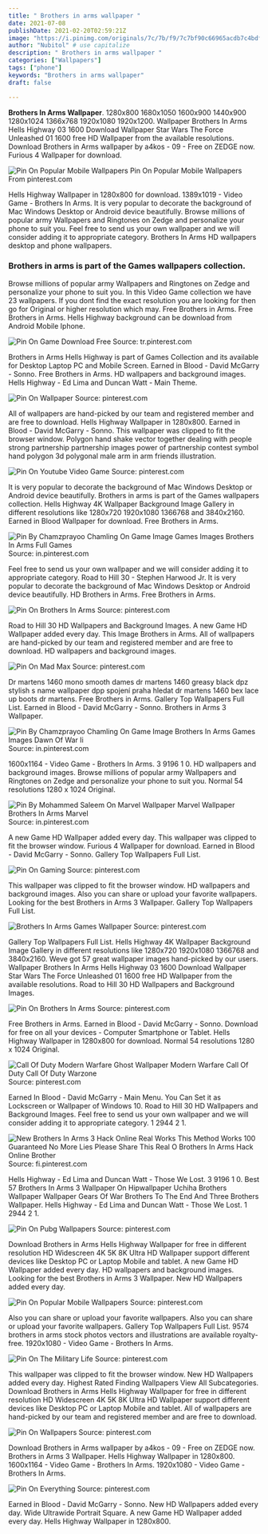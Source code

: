 ```yaml
---
title: " Brothers in arms wallpaper "
date: 2021-07-08
publishDate: 2021-02-20T02:59:21Z
image: "https://i.pinimg.com/originals/7c/7b/f9/7c7bf90c66965acdb7c4bdfa26cd5b90.jpg"
author: "Nubitol" # use capitalize
description: " Brothers in arms wallpaper "
categories: ["Wallpapers"]
tags: ["phone"]
keywords: "Brothers in arms wallpaper"
draft: false

---
```



**Brothers In Arms Wallpaper**. 1280x800 1680x1050 1600x900 1440x900 1280x1024 1366x768 1920x1080 1920x1200. Wallpaper Brothers In Arms Hells Highway 03 1600 Download Wallpaper Star Wars The Force Unleashed 01 1600 free HD Wallpaper from the available resolutions. Download Brothers in Arms wallpaper by a4kos - 09 - Free on ZEDGE now. Furious 4 Wallpaper for download.

![Pin On Popular Mobile Wallpapers](https://i.pinimg.com/736x/f8/cd/f8/f8cdf817fb4743e8b11cfdec12293c34.jpg "Pin On Popular Mobile Wallpapers")
Pin On Popular Mobile Wallpapers From pinterest.com


Hells Highway Wallpaper in 1280x800 for download. 1389x1019 - Video Game - Brothers In Arms. It is very popular to decorate the background of Mac Windows Desktop or Android device beautifully. Browse millions of popular army Wallpapers and Ringtones on Zedge and personalize your phone to suit you. Feel free to send us your own wallpaper and we will consider adding it to appropriate category. Brothers In Arms HD wallpapers desktop and phone wallpapers.

### Brothers in arms is part of the Games wallpapers collection.

Browse millions of popular army Wallpapers and Ringtones on Zedge and personalize your phone to suit you. In this Video Game collection we have 23 wallpapers. If you dont find the exact resolution you are looking for then go for Original or higher resolution which may. Free Brothers in Arms. Free Brothers in Arms. Hells Highway background can be download from Android Mobile Iphone.


![Pin On Game Download Free](https://i.pinimg.com/originals/00/4b/b3/004bb35e2d96d6a78903afa7e3abb114.jpg "Pin On Game Download Free")
Source: tr.pinterest.com

Brothers in Arms Hells Highway is part of Games Collection and its available for Desktop Laptop PC and Mobile Screen. Earned in Blood - David McGarry - Sonno. Free Brothers in Arms. HD wallpapers and background images. Hells Highway - Ed Lima and Duncan Watt - Main Theme.

![Pin On Wallpaper](https://i.pinimg.com/originals/92/93/a0/9293a0704ca43b2873439939cbce0d67.jpg "Pin On Wallpaper")
Source: pinterest.com

All of wallpapers are hand-picked by our team and registered member and are free to download. Hells Highway Wallpaper in 1280x800. Earned in Blood - David McGarry - Sonno. This wallpaper was clipped to fit the browser window. Polygon hand shake vector together dealing with people strong partnership partnership images power of partnership contest symbol hand polygon 3d polygonal male arm in arm friends illustration.

![Pin On Youtube Video Game](https://i.pinimg.com/originals/81/66/d4/8166d4e1e7576e507372e1988deb1d7a.jpg "Pin On Youtube Video Game")
Source: pinterest.com

It is very popular to decorate the background of Mac Windows Desktop or Android device beautifully. Brothers in arms is part of the Games wallpapers collection. Hells Highway 4K Wallpaper Background Image Gallery in different resolutions like 1280x720 1920x1080 1366768 and 3840x2160. Earned in Blood Wallpaper for download. Free Brothers in Arms.

![Pin By Chamzprayoo Chamling On Game Image Games Images Brothers In Arms Full Games](https://i.pinimg.com/originals/84/b5/ff/84b5ff8e8f6fb3055a01b79864727834.jpg "Pin By Chamzprayoo Chamling On Game Image Games Images Brothers In Arms Full Games")
Source: in.pinterest.com

Feel free to send us your own wallpaper and we will consider adding it to appropriate category. Road to Hill 30 - Stephen Harwood Jr. It is very popular to decorate the background of Mac Windows Desktop or Android device beautifully. HD Brothers in Arms. Free Brothers in Arms.

![Pin On Brothers In Arms](https://i.pinimg.com/originals/6a/1b/41/6a1b41d3dd469bac1d521a7bb8773e42.jpg "Pin On Brothers In Arms")
Source: pinterest.com

Road to Hill 30 HD Wallpapers and Background Images. A new Game HD Wallpaper added every day. This Image Brothers in Arms. All of wallpapers are hand-picked by our team and registered member and are free to download. HD wallpapers and background images.

![Pin On Mad Max](https://i.pinimg.com/originals/b8/35/89/b83589f9ccd3e013a17bac9753c65a2a.jpg "Pin On Mad Max")
Source: pinterest.com

Dr martens 1460 mono smooth dames dr martens 1460 greasy black dpz stylish s name wallpaper dpp spojení praha hledat dr martens 1460 bex lace up boots dr martens. Free Brothers in Arms. Gallery Top Wallpapers Full List. Earned in Blood - David McGarry - Sonno. Brothers in Arms 3 Wallpaper.

![Pin By Chamzprayoo Chamling On Game Image Brothers In Arms Games Images Dawn Of War Ii](https://i.pinimg.com/originals/f9/c0/e5/f9c0e5a697c3446b980cd67178254fe6.jpg "Pin By Chamzprayoo Chamling On Game Image Brothers In Arms Games Images Dawn Of War Ii")
Source: in.pinterest.com

1600x1164 - Video Game - Brothers In Arms. 3 9196 1 0. HD wallpapers and background images. Browse millions of popular army Wallpapers and Ringtones on Zedge and personalize your phone to suit you. Normal 54 resolutions 1280 x 1024 Original.

![Pin By Mohammed Saleem On Marvel Wallpaper Marvel Wallpaper Brothers In Arms Marvel](https://i.pinimg.com/originals/14/15/be/1415beda8eea74a7b54ead87a18481a4.jpg "Pin By Mohammed Saleem On Marvel Wallpaper Marvel Wallpaper Brothers In Arms Marvel")
Source: in.pinterest.com

A new Game HD Wallpaper added every day. This wallpaper was clipped to fit the browser window. Furious 4 Wallpaper for download. Earned in Blood - David McGarry - Sonno. Gallery Top Wallpapers Full List.

![Pin On Gaming](https://i.pinimg.com/originals/6c/f0/17/6cf0172b5b3fc29b821e6b00e3657d08.jpg "Pin On Gaming")
Source: pinterest.com

This wallpaper was clipped to fit the browser window. HD wallpapers and background images. Also you can share or upload your favorite wallpapers. Looking for the best Brothers in Arms 3 Wallpaper. Gallery Top Wallpapers Full List.

![Brothers In Arms Games Wallpaper](https://i.pinimg.com/originals/03/25/e6/0325e65be6a73b9a0ec2e3d1c5ba6e82.jpg "Brothers In Arms Games Wallpaper")
Source: pinterest.com

Gallery Top Wallpapers Full List. Hells Highway 4K Wallpaper Background Image Gallery in different resolutions like 1280x720 1920x1080 1366768 and 3840x2160. Weve got 57 great wallpaper images hand-picked by our users. Wallpaper Brothers In Arms Hells Highway 03 1600 Download Wallpaper Star Wars The Force Unleashed 01 1600 free HD Wallpaper from the available resolutions. Road to Hill 30 HD Wallpapers and Background Images.

![Pin On Brothers In Arms](https://i.pinimg.com/originals/a5/91/1d/a5911d9cb8c4a6fd5f826de4f027255e.jpg "Pin On Brothers In Arms")
Source: pinterest.com

Free Brothers in Arms. Earned in Blood - David McGarry - Sonno. Download for free on all your devices - Computer Smartphone or Tablet. Hells Highway Wallpaper in 1280x800 for download. Normal 54 resolutions 1280 x 1024 Original.

![Call Of Duty Modern Warfare Ghost Wallpaper Modern Warfare Call Of Duty Call Of Duty Warzone](https://i.pinimg.com/originals/cf/aa/7c/cfaa7c82060c1c4b84ccd21d49b83855.jpg "Call Of Duty Modern Warfare Ghost Wallpaper Modern Warfare Call Of Duty Call Of Duty Warzone")
Source: pinterest.com

Earned In Blood - David McGarry - Main Menu. You Can Set it as Lockscreen or Wallpaper of Windows 10. Road to Hill 30 HD Wallpapers and Background Images. Feel free to send us your own wallpaper and we will consider adding it to appropriate category. 1 2944 2 1.

![New Brothers In Arms 3 Hack Online Real Works This Method Works 100 Guaranteed No More Lies Please Share This Real O Brothers In Arms Hack Online Brother](https://i.pinimg.com/originals/93/6b/b7/936bb7f54a89be8b2f639047c3a3c661.jpg "New Brothers In Arms 3 Hack Online Real Works This Method Works 100 Guaranteed No More Lies Please Share This Real O Brothers In Arms Hack Online Brother")
Source: fi.pinterest.com

Hells Highway - Ed Lima and Duncan Watt - Those We Lost. 3 9196 1 0. Best 57 Brothers In Arms 3 Wallpaper On Hipwallpaper Uchiha Brothers Wallpaper Wallpaper Gears Of War Brothers To The End And Three Brothers Wallpaper. Hells Highway - Ed Lima and Duncan Watt - Those We Lost. 1 2944 2 1.

![Pin On Pubg Wallpapers](https://i.pinimg.com/564x/68/f8/cc/68f8cca914587f0a1f602c519d8fe981.jpg "Pin On Pubg Wallpapers")
Source: pinterest.com

Download Brothers in Arms Hells Highway Wallpaper for free in different resolution HD Widescreen 4K 5K 8K Ultra HD Wallpaper support different devices like Desktop PC or Laptop Mobile and tablet. A new Game HD Wallpaper added every day. HD wallpapers and background images. Looking for the best Brothers in Arms 3 Wallpaper. New HD Wallpapers added every day.

![Pin On Popular Mobile Wallpapers](https://i.pinimg.com/736x/f8/cd/f8/f8cdf817fb4743e8b11cfdec12293c34.jpg "Pin On Popular Mobile Wallpapers")
Source: pinterest.com

Also you can share or upload your favorite wallpapers. Also you can share or upload your favorite wallpapers. Gallery Top Wallpapers Full List. 9574 brothers in arms stock photos vectors and illustrations are available royalty-free. 1920x1080 - Video Game - Brothers In Arms.

![Pin On The Military Life](https://i.pinimg.com/originals/75/cb/16/75cb1693117b79e568ff77674ba8c6f6.jpg "Pin On The Military Life")
Source: pinterest.com

This wallpaper was clipped to fit the browser window. New HD Wallpapers added every day. Highest Rated Finding Wallpapers View All Subcategories. Download Brothers in Arms Hells Highway Wallpaper for free in different resolution HD Widescreen 4K 5K 8K Ultra HD Wallpaper support different devices like Desktop PC or Laptop Mobile and tablet. All of wallpapers are hand-picked by our team and registered member and are free to download.

![Pin On Wallpapers](https://i.pinimg.com/originals/b1/00/25/b10025037e3fbf0fc8be2e6718c466f3.jpg "Pin On Wallpapers")
Source: pinterest.com

Download Brothers in Arms wallpaper by a4kos - 09 - Free on ZEDGE now. Brothers in Arms 3 Wallpaper. Hells Highway Wallpaper in 1280x800. 1600x1164 - Video Game - Brothers In Arms. 1920x1080 - Video Game - Brothers In Arms.

![Pin On Everything](https://i.pinimg.com/originals/7c/7b/f9/7c7bf90c66965acdb7c4bdfa26cd5b90.jpg "Pin On Everything")
Source: pinterest.com

Earned in Blood - David McGarry - Sonno. New HD Wallpapers added every day. Wide Ultrawide Portrait Square. A new Game HD Wallpaper added every day. Hells Highway Wallpaper in 1280x800.

